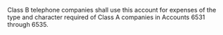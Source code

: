 Class B telephone companies shall use this account for expenses of the type and character required of Class A companies in Accounts 6531 through 6535.

